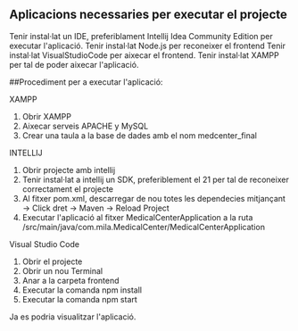 
## Aplicacions necessaries per executar el projecte

Tenir instal·lat un IDE, preferiblament Intellij Idea Community Edition per executar l'aplicació.
Tenir instal·lat Node.js per reconeixer el frontend
Tenir instal·lat VisualStudioCode per aixecar el frontend.
Tenir instal·lat XAMPP per tal de poder aixecar l'aplicació.

##Procediment per a executar l'aplicació:

  XAMPP
  1. Obrir XAMPP
  2. Aixecar serveis APACHE y MySQL
  3. Crear una taula a la base de dades amb el nom medcenter_final

  INTELLIJ
  1. Obrir projecte amb intellij
  2. Tenir instal·lat a intellij un SDK, preferiblement el 21 per tal de reconeixer correctament el projecte
  3. Al fitxer pom.xml, descarregar de nou totes les dependecies mitjançant -> Click dret -> Maven -> Reload Project
  4. Executar l'aplicació al fitxer MedicalCenterApplication a la ruta /src/main/java/com.mila.MedicalCenter/MedicalCenterApplication

  Visual Studio Code
  1. Obrir el projecte
  2. Obrir un nou Terminal
  3. Anar a la carpeta frontend
  4. Executar la comanda npm install
  5. Executar la comanda npm start

Ja es podria visualitzar l'aplicació.
